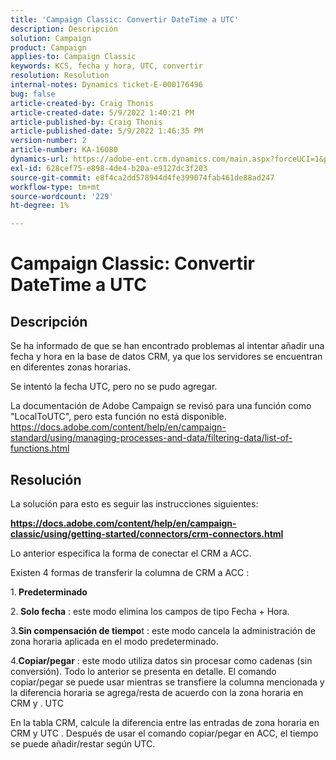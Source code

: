 ```yaml
---
title: 'Campaign Classic: Convertir DateTime a UTC'
description: Descripción
solution: Campaign
product: Campaign
applies-to: Campaign Classic
keywords: KCS, fecha y hora, UTC, convertir
resolution: Resolution
internal-notes: Dynamics ticket-E-000176496
bug: false
article-created-by: Craig Thonis
article-created-date: 5/9/2022 1:40:21 PM
article-published-by: Craig Thonis
article-published-date: 5/9/2022 1:46:35 PM
version-number: 2
article-number: KA-16080
dynamics-url: https://adobe-ent.crm.dynamics.com/main.aspx?forceUCI=1&pagetype=entityrecord&etn=knowledgearticle&id=13f05d8c-9dcf-ec11-a7b5-00224809c196
exl-id: 628cef75-e898-4de4-b20a-e9127dc3f203
source-git-commit: e8f4ca2dd578944d4fe399074fab461de88ad247
workflow-type: tm+mt
source-wordcount: '229'
ht-degree: 1%

---
```


# Campaign Classic: Convertir DateTime a UTC

## Descripción


Se ha informado de que se han encontrado problemas al intentar añadir una fecha y hora en la base de datos CRM, ya que los servidores se encuentran en diferentes zonas horarias.

Se intentó la fecha UTC, pero no se pudo agregar.

La documentación de Adobe Campaign se revisó para una función como &quot;LocalToUTC&quot;, pero esta función no está disponible.
https://docs.adobe.com/content/help/en/campaign-standard/using/managing-processes-and-data/filtering-data/list-of-functions.html


## Resolución


La solución para esto es seguir las instrucciones siguientes:

<u><b>https://docs.adobe.com/content/help/en/campaign-classic/using/getting-started/connectors/crm-connectors.html </b></u>

Lo anterior especifica la forma de conectar el CRM a ACC.

Existen 4 formas de transferir la columna de CRM a ACC :

1.<b> Predeterminado </b>

2.<b> Solo fecha</b> : este modo elimina los campos de tipo Fecha + Hora.

3.<b>Sin compensación de tiempo</b>t : este modo cancela la administración de zona horaria aplicada en el modo predeterminado.

4.<b>Copiar/pegar</b> : este modo utiliza datos sin procesar como cadenas (sin conversión). Todo lo anterior se presenta en detalle. El comando copiar/pegar se puede usar mientras se transfiere la columna mencionada y la diferencia horaria se agrega/resta de acuerdo con la zona horaria en CRM y . UTC

En la tabla CRM, calcule la diferencia entre las entradas de zona horaria en CRM y UTC . Después de usar el comando copiar/pegar en ACC, el tiempo se puede añadir/restar según UTC.
